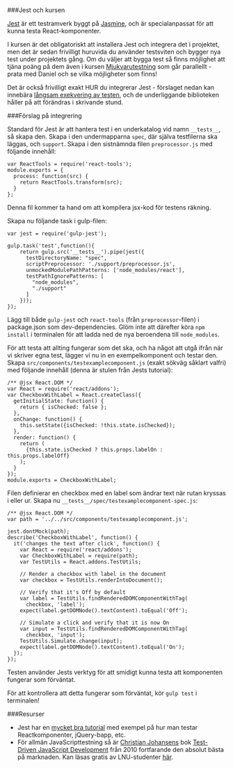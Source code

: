 ###Jest och kursen

[Jest](http://facebook.github.io/jest/) är ett testramverk byggt på [Jasmine](http://jasmine.github.io/), och är specialanpassat för att kunna testa React-komponenter.

I kursen är det obligatoriskt att installera Jest och integrera det i projektet, men det är sedan frivilligt huruvida du använder testsviten och bygger nya test under projektets gång. Om du väljer att bygga test så finns möjlighet att tjäna poäng på dem även i kursen [Mjukvarutestning](https://coursepress.lnu.se/kurs/mjukvarutestning/) som går parallellt - prata med Daniel och se vilka möjligheter som finns!

Det är också frivilligt exakt HUR du integrerar Jest - förslaget nedan kan innebära [långsam exekvering av testen](https://github.com/facebook/jest/issues/116), och de underliggande biblioteken håller på att förändras i skrivande stund.

###Förslag på integrering

Standard för Jest är att hantera test i en underkatalog vid namn `__tests__`, så skapa den. Skapa i den undermapparna `spec`, där själva testfilerna ska läggas, och `support`. Skapa i den sistnämnda filen `preprocessor.js` med följande innehåll:

<pre><code><span class="hljs-keyword">var</span> ReactTools = <span class="hljs-built_in">require</span>(<span class="hljs-string">'react-tools'</span>);
module.exports = {
  process: <span class="hljs-function"><span class="hljs-keyword">function</span><span class="hljs-params">(src)</span> {</span>
    <span class="hljs-keyword">return</span> ReactTools.transform(src);
  }
};
</code></pre>

Denna fil kommer ta hand om att kompilera jsx-kod för testens räkning. 

Skapa nu följande task i gulp-filen:

<pre><code><span class="hljs-keyword">var</span> jest = <span class="hljs-built_in">require</span>(<span class="hljs-string">'gulp-jest'</span>);

gulp.task(<span class="hljs-string">'test'</span>,<span class="hljs-function"><span class="hljs-keyword">function</span><span class="hljs-params">()</span>{</span>
    <span class="hljs-keyword">return</span> gulp.src(<span class="hljs-string">'__tests__'</span>).pipe(jest({
      testDirectoryName: <span class="hljs-string">"spec"</span>,
      scriptPreprocessor: <span class="hljs-string">'./support/preprocessor.js'</span>,
      unmockedModulePathPatterns: [<span class="hljs-string">'node_modules/react'</span>],
      testPathIgnorePatterns: [
        <span class="hljs-string">"node_modules"</span>,
        <span class="hljs-string">"./support"</span>
      ]
    }));
});
</code></pre>

Lägg till både `gulp-jest` och `react-tools` (från `preprocessor`-filen) i package.json som dev-dependencies. Glöm inte att därefter köra `npm install` i terminalen för att ladda ned de nya beroendena till `node_modules`.

För att testa att allting fungerar som det ska, och ha något att utgå ifrån när vi skriver egna test, lägger vi nu in en exempelkomponent och testar den. Skapa `src/components/testexamplecomponent.js` (exakt sökväg såklart valfri) med följande innehåll (denna är stulen från Jests tutorial):

<pre><code><span class="hljs-comment">/** @jsx React.DOM */</span>
<span class="hljs-keyword">var</span> React = <span class="hljs-built_in">require</span>(<span class="hljs-string">'react/addons'</span>);
<span class="hljs-keyword">var</span> CheckboxWithLabel = React.createClass({
  getInitialState: <span class="hljs-function"><span class="hljs-keyword">function</span><span class="hljs-params">()</span> {</span>
    <span class="hljs-keyword">return</span> { isChecked: <span class="hljs-literal">false</span> };
  },
  onChange: <span class="hljs-function"><span class="hljs-keyword">function</span><span class="hljs-params">()</span> {</span>
    <span class="hljs-keyword">this</span>.setState({isChecked: !<span class="hljs-keyword">this</span>.state.isChecked});
  },
  render: <span class="hljs-function"><span class="hljs-keyword">function</span><span class="hljs-params">()</span> {</span>
    <span class="hljs-keyword">return</span> (
      {<span class="hljs-keyword">this</span>.state.isChecked ? <span class="hljs-keyword">this</span>.props.labelOn : <span class="hljs-keyword">this</span>.props.labelOff}
    );
  }
});
module.exports = CheckboxWithLabel;
</code></pre>

Filen definierar en checkbox med en label som ändrar text när rutan kryssas i eller ur. Skapa nu `__tests__/spec/testexamplecomponent-spec.js`:

<pre><code><span class="hljs-javadoc">/** <span class="hljs-javadoctag">@jsx</span> React.DOM */</span>
<span class="hljs-keyword">var</span> path = <span class="hljs-string">'../../src/components/testexamplecomponent.js'</span>;

jest.dontMock(path);
describe(<span class="hljs-string">'CheckboxWithLabel'</span>, function() {
  it(<span class="hljs-string">'changes the text after click'</span>, function() {
    <span class="hljs-keyword">var</span> React = require(<span class="hljs-string">'react/addons'</span>);
    <span class="hljs-keyword">var</span> CheckboxWithLabel = require(path);
    <span class="hljs-keyword">var</span> TestUtils = React.addons.TestUtils;

    <span class="hljs-comment">// Render a checkbox with label in the document</span>
    <span class="hljs-keyword">var</span> checkbox = TestUtils.renderIntoDocument();

    <span class="hljs-comment">// Verify that it's Off by default</span>
    <span class="hljs-keyword">var</span> label = TestUtils.findRenderedDOMComponentWithTag(
      checkbox, <span class="hljs-string">'label'</span>);
    expect(label.getDOMNode().textContent).toEqual(<span class="hljs-string">'Off'</span>);

    <span class="hljs-comment">// Simulate a click and verify that it is now On</span>
    <span class="hljs-keyword">var</span> input = TestUtils.findRenderedDOMComponentWithTag(
      checkbox, <span class="hljs-string">'input'</span>);
    TestUtils.Simulate.change(input);
    expect(label.getDOMNode().textContent).toEqual(<span class="hljs-string">'On'</span>);
  });
});
</code></pre>

Testen använder Jests verktyg för att smidigt kunna testa att komponenten fungerar som förväntat. 

För att kontrollera att detta fungerar som förväntat, kör `gulp test` i terminalen!


###Resurser

*    Jest har en [mycket bra tutorial](http://facebook.github.io/jest/docs/tutorial.html#content) med exempel på hur man testar Reactkomponenter, jQuery-bapp, etc.
*    För allmän JavaScripttestning så är [Christian Johansens](http://cjohansen.no/) bok [Test-Driven JavaScript Development](http://tddjs.com/) från 2010 fortfarande den absolut bästa på marknaden. Kan läsas gratis av LNU-studenter [här](http://proquestcombo.safaribooksonline.com.proxy.lnu.se/book/programming/javascript/9780321684097).


